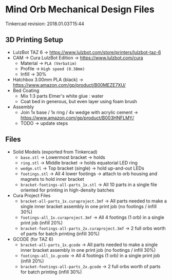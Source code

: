 # Mind Orb Mechanical Design Files
Tinkercad revision: 2018.01.03T15:44

## 3D Printing Setup
- LulzBot TAZ 6 -> https://www.lulzbot.com/store/printers/lulzbot-taz-6
- CAM -> Cura LulzBot Edition -> https://www.lulzbot.com/cura
    + Material -> `PLA (Verbatim)`
    + Profile -> `High speed (0.38mm)`
    + Infill -> 30%
- Hatchbox 3.00mm PLA (black) -> https://www.amazon.com/gp/product/B00MEZE7XU/
- Bed Coating
    + Mix 1:3 parts Elmer's white glue : water
    + Coat bed in generous, but even layer using foam brush
- Assembly
    + Join 1x base / 1x ring / 4x wedge with acrylic cement -> https://www.amazon.com/gp/product/B003HNFLMY/
    + TODO -> update steps

## Files
- Solid Models (exported from Tinkercad)
    + `base.stl` -> Lowermost bracket -> holds 
    + `ring.stl` -> Middle bracket -> holds equatorial LED ring
    + `wedge.stl` -> Top bracket (single) -> hold up-and-out LEDs
    + `footings.stl` -> All 4 lower footings -> attach to orb housing and magnets to hold inner bracket
    + `bracket-footings-all-parts_1x.stl` -> All 10 parts in a single file oriented for printing in high-density batches
- Cura Project Files
    + `bracket-all-parts_1x.curaproject.3mf` -> All parts needed to make a single inner bracket assembly in one print job (no footings / infill 30%)
    + `footings-all_1x.curaproject.3mf` -> All 4 footings (1 orb) in a single print job (infill 20%)
    + `bracket-footings-all-parts_2x.curaproject.3mf` -> 2 full orbs worth of parts for batch printing (infill 30%)
- GCODE (for TAZ 6)
    + `bracket-all-parts_1x.gcode` -> All parts needed to make a single inner bracket assembly in one print job (no footings / infill 30%)
    + `footings-all_1x.gcode` -> All 4 footings (1 orb) in a single print job (infill 20%)
    + `bracket-footings-all-parts_2x.gcode` -> 2 full orbs worth of parts for batch printing (infill 30%)
